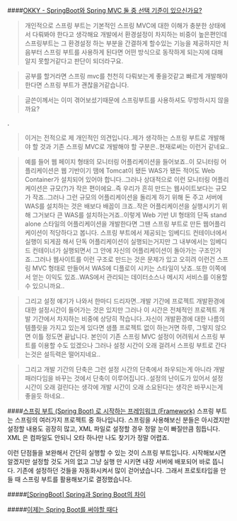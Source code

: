 ####[OKKY - SpringBoot와 Spring MVC 둘 중 선택 기준이 있으신가요?](https://okky.kr/article/312710)
>개인적으로 스프링 부트는 기본적인 스프링 MVC에 대한 이해가 충분한 상태에서 다뤄봐야 한다고 생각해요
개발에서 환경설정이 차지하는 비중이 높은편인데 스프링부트는 그 환경설정 하는 부분을 간결하게 할수있는 기능을 제공하지만 처음부터 스프링 부트를 사용하게 된다면 어떤 방식으로 동작하게 되는지에 대해 알지 못할거같다고 판단이 되더라구요.

>공부를 할거라면 스프링 mvc를 천천히 다뤄보는게 좋을것같고 빠르게 개발해야한다면 스프링 부트가 괜찮을거같습니다.

>글쓴이께서는 이미 겪어보셨기때문에 스프링부트를 사용하셔도 무방하시지 않을까요?

.

>이거는 전적으로 제 개인적인 의견입니다..제가 생각하는 스프링 부트로 개발해야 할 것과 기존 스프링 MVC로 개발해야 할 구분은..현재로써는 이런거 같네요..

>예를 들어 웹 페이지 형태의 모니터링 어플리케이션을 들어보죠..이 모니터링 어플리케이션은 웹 기반이기 땜에 Tomcat이 됐든 WAS가 됐든 적어도 Web Container가 설치되어 있어야 합니다..그러나 상대적으로 이런 모니터링 어플리케이션은 규모(?)가 작은 편이에요..즉 우리가 흔히 만드는 웹사이트보다는 규모가 작죠..그러나 그런 규모의 어플리케이션을 돌리게 하기 위해 돈 주고 서버에 WAS를 설치하는 것은 배보다 배꼽이 크죠..작은 어플리케이션을 실행시키기 위해 그거보다 큰 WAS를 설치하는거죠..이렇게 Web 기반 UI 형태의 단독 stand alone 스타일의 어플리케이션을 개발한다면 그땐 스프링 부트로 만든 웹어플리케이션이 적당하다고 봅니다. 스프링 부트에서 제공되는 임베디드 컨테이너에서 실행이 되게끔 해서 단독 어플리케이션이 실행되는거지만 그 내부에서는 임베디드 컨테이너가 실행되면서 그 안에 자신의 어플리케이션이 돌아가는 구조인거죠..그러나 웹사이트를 이런 구조로 만드는 것은 문제가 있고 오히려 이런건 스프링 MVC 형태로 만들어서 WAS에 디플로이 시키는 스타일이 낫죠..또한 이쪽에서 얻는 이익도 있죠..WAS에서 관리되는 데이터소스나 메시지 서비스를 이용할 수 있으니까요..

>그리고 설정 얘기가 나와서 한마디 드리자면..개발 기간에 프로젝트 개발환경에 대한 설정시간이 들어가는 것은 있지만 그러나 이 시간은 전체적인 프로젝트 개발 기간에서 차지하는 비중에 상당히 작습니다..자신이 개발환경에 대한 나름의 템플릿을 가지고 있는게 있다면 샘플 프로젝트 없이 하는거면 하루, 그렇지 않으면 이틀 정도면 끝납니다. 본인이 기존 스프링 MVC 설정이 어려워서 스프링 부트를 이용할 수도 있겠으나 그러나 설정 시간이 오래 걸려서 스프링 부트로 간다는것은 설득력은 떨어지네요..

>그리고 개발 기간의 단축은 그런 설정 시간의 단축에서 좌우되는게 아니라 개발 패러다임을 바꾸는 것에서 단축이 이루어집니다..설정의 난이도가 있어서 설정 시간이 오래 걸린다는 생각에 개발 시간이 오래 소요된다는 생각은 바꾸시는게 좋을듯 하네요..


####[스프링 부트 (Spring Boot) 로 시작하는 프레임워크 (Framework)](http://futurecreator.github.io/2016/06/18/spring-boot-get-started/)
스프링 부트는 스프링의 여러가지 프로젝트 중 하나입니다. 스프링을 사용해보신 분들은 아시겠지만 설정할 내용도 굉장히 많고, XML 파일로 설정할 경우 정말 눈이 빠질만큼 힘듭니다. XML 은 컴파일도 안되니 오타 하나만 나도 찾기가 정말 어렵죠.

이런 단점들을 보완해서 간단히 실행할 수 있는 것이 스프링 부트입니다. 시작해보시면 알겠지만 설정할 것도 거의 없고 그냥 실행 만 시키면 내장 서버에 배포되어 바로 뜹니다. 기존에 설정하던 것들을 자동화시켜서 많이 걷어냈습니다. 그래서 프로토타입을 만들 때 스프링 부트를 활용해보기로 결정했습니다.

#####[[SpringBoot] Spring과 Spring Boot의 차이](http://annajinee.tistory.com/20)

#####[이제는 Spring Boot를 써야할 때다](http://start.goodtime.co.kr/2014/10/%EC%9D%B4%EC%A0%9C%EB%8A%94-spring-boot%EB%A5%BC-%EC%8D%A8%EC%95%BC%ED%95%A0-%EB%95%8C%EB%8B%A4/)